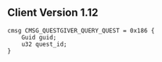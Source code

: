 ## Client Version 1.12

```rust,ignore
cmsg CMSG_QUESTGIVER_QUERY_QUEST = 0x186 {
    Guid guid;    
    u32 quest_id;    
}

```
